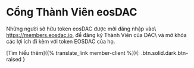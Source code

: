 Cổng Thành Viên eos**DAC**
============================

Những người sở hữu token eosDAC được mời đăng nhập vào\\
<https://members.eosdac.io>, để đăng ký Thành Viên của DAC\\
và mở khóa các lợi ích đi kèm với token EOSDAC của họ.

[Tìm hiểu thêm]({% translate_link member-client %}){: .btn.solid.dark.btn-raised }
